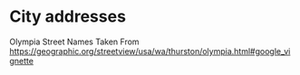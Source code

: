 # City addresses

Olympia Street Names Taken From
https://geographic.org/streetview/usa/wa/thurston/olympia.html#google_vignette